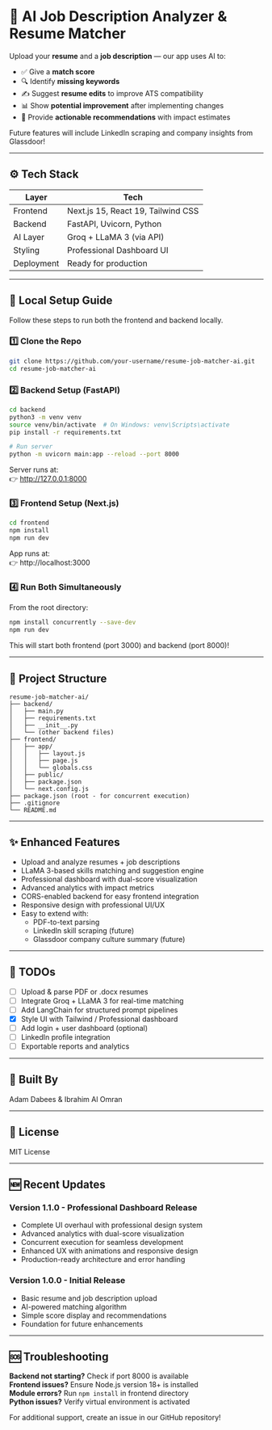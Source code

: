 # 🤖 AI Job Description Analyzer & Resume Matcher

Upload your **resume** and a **job description** — our app uses AI to:

- ✅ Give a **match score**
- 🔍 Identify **missing keywords**
- ✍️ Suggest **resume edits** to improve ATS compatibility
- 📊 Show **potential improvement** after implementing changes
- 🎯 Provide **actionable recommendations** with impact estimates

Future features will include LinkedIn scraping and company insights from Glassdoor!

---

## ⚙️ Tech Stack

| Layer     | Tech                     |
|-----------|--------------------------|
| Frontend  | Next.js 15, React 19, Tailwind CSS |
| Backend   | FastAPI, Uvicorn, Python |
| AI Layer  | Groq + LLaMA 3 (via API) |
| Styling   | Professional Dashboard UI |
| Deployment| Ready for production     |

---

## 🚀 Local Setup Guide

Follow these steps to run both the frontend and backend locally.

### 1️⃣ Clone the Repo

```bash
git clone https://github.com/your-username/resume-job-matcher-ai.git
cd resume-job-matcher-ai
```

### 2️⃣ Backend Setup (FastAPI)

```bash
cd backend
python3 -m venv venv
source venv/bin/activate  # On Windows: venv\Scripts\activate
pip install -r requirements.txt

# Run server
python -m uvicorn main:app --reload --port 8000
```

Server runs at:  
👉 http://127.0.0.1:8000

### 3️⃣ Frontend Setup (Next.js)

```bash
cd frontend
npm install
npm run dev
```

App runs at:  
👉 http://localhost:3000

### 4️⃣ Run Both Simultaneously

From the root directory:
```bash
npm install concurrently --save-dev
npm run dev
```

This will start both frontend (port 3000) and backend (port 8000)!

---

## 📂 Project Structure

```
resume-job-matcher-ai/
├── backend/
│   ├── main.py
│   ├── requirements.txt
│   ├── __init__.py
│   └── (other backend files)
├── frontend/
│   ├── app/
│   │   ├── layout.js
│   │   ├── page.js
│   │   └── globals.css
│   ├── public/
│   ├── package.json
│   └── next.config.js
├── package.json (root - for concurrent execution)
├── .gitignore
└── README.md
```

---

## ✨ Enhanced Features

- Upload and analyze resumes + job descriptions
- LLaMA 3-based skills matching and suggestion engine
- Professional dashboard with dual-score visualization
- Advanced analytics with impact metrics
- CORS-enabled backend for easy frontend integration
- Responsive design with professional UI/UX
- Easy to extend with:
  - PDF-to-text parsing
  - LinkedIn skill scraping (future)
  - Glassdoor company culture summary (future)

---

## 📌 TODOs

- [ ] Upload & parse PDF or .docx resumes
- [ ] Integrate Groq + LLaMA 3 for real-time matching
- [ ] Add LangChain for structured prompt pipelines
- [x] Style UI with Tailwind / Professional dashboard
- [ ] Add login + user dashboard (optional)
- [ ] LinkedIn profile integration
- [ ] Exportable reports and analytics

---

## 🧠 Built By

Adam Dabees & Ibrahim Al Omran

---

## 📄 License

MIT License

---

## 🆕 Recent Updates

### Version 1.1.0 - Professional Dashboard Release
- Complete UI overhaul with professional design system
- Advanced analytics with dual-score visualization
- Concurrent execution for seamless development
- Enhanced UX with animations and responsive design
- Production-ready architecture and error handling

### Version 1.0.0 - Initial Release
- Basic resume and job description upload
- AI-powered matching algorithm
- Simple score display and recommendations
- Foundation for future enhancements

---

## 🆘 Troubleshooting

**Backend not starting?** Check if port 8000 is available  
**Frontend issues?** Ensure Node.js version 18+ is installed  
**Module errors?** Run `npm install` in frontend directory  
**Python issues?** Verify virtual environment is activated

For additional support, create an issue in our GitHub repository!